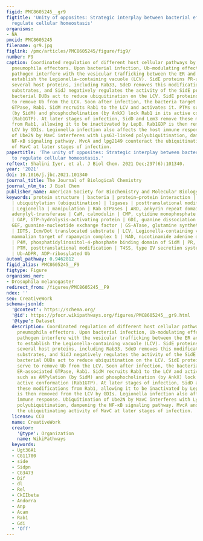 ```yaml
---
figid: PMC8605245__gr9
figtitle: 'Unity of opposites: Strategic interplay between bacterial effectors to
  regulate cellular homeostasis'
organisms:
- NA
pmcid: PMC8605245
filename: gr9.jpg
figlink: /pmc/articles/PMC8605245/figure/fig9/
number: F9
caption: Coordinated regulation of different host cellular pathways by Legionella
  pneumophila effectors. Upon bacterial infection, Ub-modulating effectors of the
  pathogen interfere with the vesicular trafficking between the ER and the Golgi to
  establish the Legionella-containing vacuole (LCV). SidE proteins PR-ubiquitinate
  several host proteins, including Rab33, SdeD removes this modification from the
  substrates, and SidJ negatively regulates the activity of the SidE proteins. The
  bacterial DUBs act to reduce ubiquitination on the LCV. SidE proteins can also serve
  to remove Ub from the LCV. Soon after infection, the bacteria target the ER-associated
  GTPase, Rab1. SidM recruits Rab1 to the LCV and activates it. PTMs such as AMPylation
  (by SidM) and phosphocholination (by AnkX) lock Rab1 in its active conformation
  (Rab1GTP). At later stages of infection, SidD and Lem3 remove these modifications
  from Rab1, allowing it to be inactivated by LepB. Rab1GDP is then removed from the
  LCV by GDIs. Legionella infection also affects the host immune response. Ubiquitination
  of Ube2N by MavC interferes with Lys63-linked polyubiquitination, dampening the
  NF-κB signaling pathway. MvcA and lpg2149 counteract the ubiquitinating activity
  of MavC at later stages of infection.
papertitle: 'The unity of opposites: Strategic interplay between bacterial effectors
  to regulate cellular homeostasis.'
reftext: Shalini Iyer, et al. J Biol Chem. 2021 Dec;297(6):101340.
year: '2021'
doi: 10.1016/j.jbc.2021.101340
journal_title: The Journal of Biological Chemistry
journal_nlm_ta: J Biol Chem
publisher_name: American Society for Biochemistry and Molecular Biology
keywords: protein structure | bacteria | protein–protein interaction | membrane trafficking
  | ubiquitylation (ubiquitination) | ligases | posttranslational modification (PTM)
  | Legionella | manipulation | Rab GTPases | ARD, ankyrin repeat domain | ATase,
  adenylyl-transferase | CaM, calmodulin | CMP, cytidine monophosphate | DUB, deubiquitinase
  | GAP, GTP-hydrolysis-activating protein | GDI, guanine dissociation inhibitor |
  GEF, guanine-nucleotide exchange factor | GS-ATase, glutamine synthetase-adenylyltransferase
  | IDTS, Icm/Dot translocated substrate | LCV, Legionella-containing vacuole | mTORC1,
  mammalian target of rapamycin complex 1 | NAD, nicotinamide adenine dinucleotide
  | P4M, phosphatidylinositol-4-phosphate binding domain of SidM | PR, phospho-ribose
  | PTM, posttranslational modification | T4SS, type IV secretion system | Ub, ubiquitin
  | Ub-ADPR, ADP-ribosylated Ub
automl_pathway: 0.9462812
figid_alias: PMC8605245__F9
figtype: Figure
organisms_ner:
- Drosophila melanogaster
redirect_from: /figures/PMC8605245__F9
ndex: ''
seo: CreativeWork
schema-jsonld:
  '@context': https://schema.org/
  '@id': https://pfocr.wikipathways.org/figures/PMC8605245__gr9.html
  '@type': Dataset
  description: Coordinated regulation of different host cellular pathways by Legionella
    pneumophila effectors. Upon bacterial infection, Ub-modulating effectors of the
    pathogen interfere with the vesicular trafficking between the ER and the Golgi
    to establish the Legionella-containing vacuole (LCV). SidE proteins PR-ubiquitinate
    several host proteins, including Rab33, SdeD removes this modification from the
    substrates, and SidJ negatively regulates the activity of the SidE proteins. The
    bacterial DUBs act to reduce ubiquitination on the LCV. SidE proteins can also
    serve to remove Ub from the LCV. Soon after infection, the bacteria target the
    ER-associated GTPase, Rab1. SidM recruits Rab1 to the LCV and activates it. PTMs
    such as AMPylation (by SidM) and phosphocholination (by AnkX) lock Rab1 in its
    active conformation (Rab1GTP). At later stages of infection, SidD and Lem3 remove
    these modifications from Rab1, allowing it to be inactivated by LepB. Rab1GDP
    is then removed from the LCV by GDIs. Legionella infection also affects the host
    immune response. Ubiquitination of Ube2N by MavC interferes with Lys63-linked
    polyubiquitination, dampening the NF-κB signaling pathway. MvcA and lpg2149 counteract
    the ubiquitinating activity of MavC at later stages of infection.
  license: CC0
  name: CreativeWork
  creator:
    '@type': Organization
    name: WikiPathways
  keywords:
  - Ugt36A1
  - CG11700
  - side
  - Sidpn
  - CG3473
  - Dif
  - dl
  - Rel
  - CkIIbeta
  - Andorra
  - Anp
  - Acam
  - Rab1
  - Gdi
  - 'Off'
---
```

